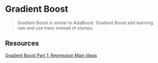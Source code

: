 # Gradient Boost

> Gradient Boost is similar to AdaBoost. Gradient Boost add learning rate and use trees instead of stumps.

## Resources

[Gradient Boost Part 1: Regression Main Ideas](https://www.youtube.com/watch?v=3CC4N4z3GJc&feature=youtu.be)

